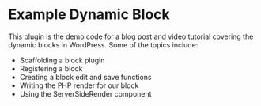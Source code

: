 # Example Dynamic Block

This plugin is the demo code for a blog post and video tutorial covering the dynamic blocks in WordPress. Some of the topics include:

- Scaffolding a block plugin
- Registering a block
- Creating a block edit and save functions
- Writing the PHP render for our block
- Using the ServerSideRender component

